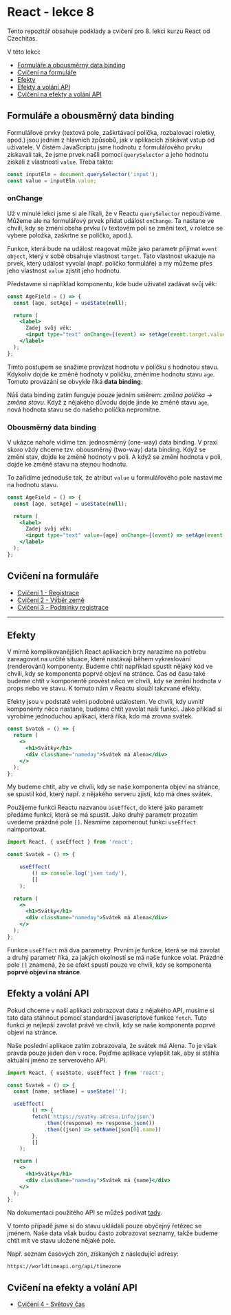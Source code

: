 # React - lekce 8

Tento repozitář obsahuje podklady a cvičení pro 8. lekci kurzu React od Czechitas.

V této lekci:
- [Formuláře a obousměrný data binding](#formuláře-a-obousměrný-data-binding)
- [Cvičení na formuláře](#cvičení-na-formuláře)
- [Efekty](#efekty)
- [Efekty a volání API](#efekty-a-volání-api)
- [Cvičení na efekty a volání API](#cvičení-na-efekty-a-volání-api)


## Formuláře a obousměrný data binding

Formulářové prvky (textová pole, zaškrtávací políčka, rozbalovací roletky, apod.) jsou jedním z hlavních způsobů, jak v aplikacích získávat vstup od uživatele. V čistém JavaScriptu jsme hodnotu z formulářového prvku získavali tak, že jsme prvek našli pomocí `querySelector` a jeho hodnotu získali z vlastnosti `value`. Třeba takto:

```js
const inputElm = document.querySelector('input');
const value = inputElm.value;
```

### onChange

Už v minulé lekci jsme si ale říkali, že v Reactu `querySelector` nepoužíváme. Můžeme ale na formulářový prvek přidat událost `onChange`. Ta nastane ve chvíli, kdy se změní obsha prvku (v textovém poli se změní text, v roletce se vybere položka, zaškrtne se políčko, apod.).

Funkce, která bude na událost reagovat může jako parametr přijímat `event object`, který v sobě obsahuje vlastnost `target`. Tato vlastnost ukazuje na prvek, který událost vyvolal (např. políčko formuláře) a my můžeme přes jeho vlastnost `value` zjistit jeho hodnotu.

Představme si například komponentu, kde bude uživatel zadávat svůj věk:

```jsx
const AgeField = () => {
  const [age, setAge] = useState(null);

  return (
    <label>
      Zadej svůj věk:
      <input type="text" onChange={(event) => setAge(event.target.value)} />
    </label>
  );
};
```

Tímto postupem se snažíme provázat hodnotu v políčku s hodnotou stavu. Kdykoliv dojde ke změně hodnoty v políčku, změníme hodnotu stavu `age`. Tomuto provázání se obvykle říká **data binding**.

Náš data binding zatím funguje pouze jedním směrem: *změna políčka → změna stavu*. Když z nějakého důvodu dojde jinde ke změně stavu `age`, nová hodnota stavu se do našeho políčka nepromítne.

### Obousměrný data binding

V ukázce nahoře vidíme tzn. jednosměrný (one-way) data binding. V praxi skoro vždy chceme tzv. obousměrný (two-way) data binding. Když se změní stav, dojde ke změně hodnoty v poli. A když se změní hodnota v poli, dojde ke změně stavu na stejnou hodnotu.

To zařídíme jednoduše tak, že atribut `value` u formulářového pole nastavíme na hodnotu stavu.

```jsx
const AgeField = () => {
  const [age, setAge] = useState(null);

  return (
    <label>
      Zadej svůj věk:
      <input type="text" value={age} onChange={(event) => setAge(event.target.value)} />
    </label>
  );
};
```

## Cvičení na formuláře

- [Cvičení 1 - Registrace](./cviceni-01-registrace/README.md)
- [Cvičení 2 - Výběr země](./cviceni-02-vyber-zeme/README.md)
- [Cvičení 3 - Podmínky registrace](./cviceni-03-podminky-registrace/README.md)

---

## Efekty

V mírně komplikovanějších React aplikacích brzy narazíme na potřebu zareagovat na určité situace, které nastávají během vykreslování (renderování) komponenty. Budeme chtít například spustit nějaký kód ve chvíli, kdy se komponenta poprvé objeví na stránce. Čas od času také budeme chtít v komponentě provést něco ve chvíli, kdy se změní hodnota v props nebo ve stavu. K tomuto nám v Reactu slouží takzvané efekty.

Efekty jsou v podstatě velmi podobné událostem. Ve chvíli, kdy uvnitř komponenty něco nastane, budeme chtít yavolat naši funkci. Jako příklad si vyrobíme jednoduchou aplikaci, která řiká, kdo má zrovna svátek.

```jsx
const Svatek = () => {
  return (
    <>
      <h1>Svátky</h1>
      <div className="nameday">Svátek má Alena</div>
    </>
  );
};
```

My budeme chtít, aby ve chvíli, kdy se naše komponenta objeví na stránce, se spustil kód, který např. z nějakého serveru zjistí, kdo má dnes svátek.

Použijeme funkci Reactu nazvanou `ùseEffect`, do které jako parametr předáme funkci, která se má spustit. Jako druhý parametr prozatím uvedeme prázdné pole `[]`. Nesmíme zapomenout funkci `useEffect` naimportovat.


```jsx
import React, { useEffect } from 'react';

const Svatek = () => {

	useEffect(
		() => console.log('jsem tady'),
		[]
	);

  return (
    <>
      <h1>Svátky</h1>
      <div className="nameday">Svátek má Alena</div>
    </>
  );
};
```
Funkce `useEffect` má dva parametry. Prvním je funkce, která se má zavolat a druhý parametr říká, za jakých okolností se má naše funkce volat. Prázdné pole `[]` znamená, že se efekt spustí pouze ve chvíli, kdy se komponenta **poprvé objeví na stránce**.

## Efekty a volání API

Pokud chceme v naší aplikaci zobrazovat data z nějakého API, musíme si tato data stáhnout pomocí standardní javascriptové funkce `fetch`. Tuto funkci je nejlepší zavolat právě ve chvíli, kdy se naše komponenta poprvé objeví na stránce.

Naše poslední aplikace zatím zobrazovala, že svátek má Alena. To je však pravda pouze jeden den v roce. Pojďme aplikace vylepšit tak, aby si stáhla aktuální jméno ze serverového API.

```jsx
import React, { useState, useEffect } from 'react';

const Svatek = () => {
  const [name, setName] = useState('');

  useEffect(
		() => {
    	fetch('https://svatky.adresa.info/json')
			.then((response) => response.json())
			.then((json) => setName(json[0].name))
		},
		[]
	);

  return (
    <>
      <h1>Svátky</h1>
      <div className="nameday">Svátek má {name}</div>
    </>
  );
};
```

Na dokumentaci použitého API se můžeš podívat [tady](https://svatky.adresa.info/).

V tomto případě jsme si do stavu ukládali pouze obyčejný řetězec se jménem. Naše data však budou často zobrazovat seznamy, takže budeme chtít mít ve stavu uložené nějaké pole.

Např. seznam časových zón, získaných z následující adresy:
```
https://worldtimeapi.org/api/timezone
```

## Cvičení na efekty a volání API

- [Cvičení 4 - Světový čas](./cviceni-04-svetovy-cas/README.md)
